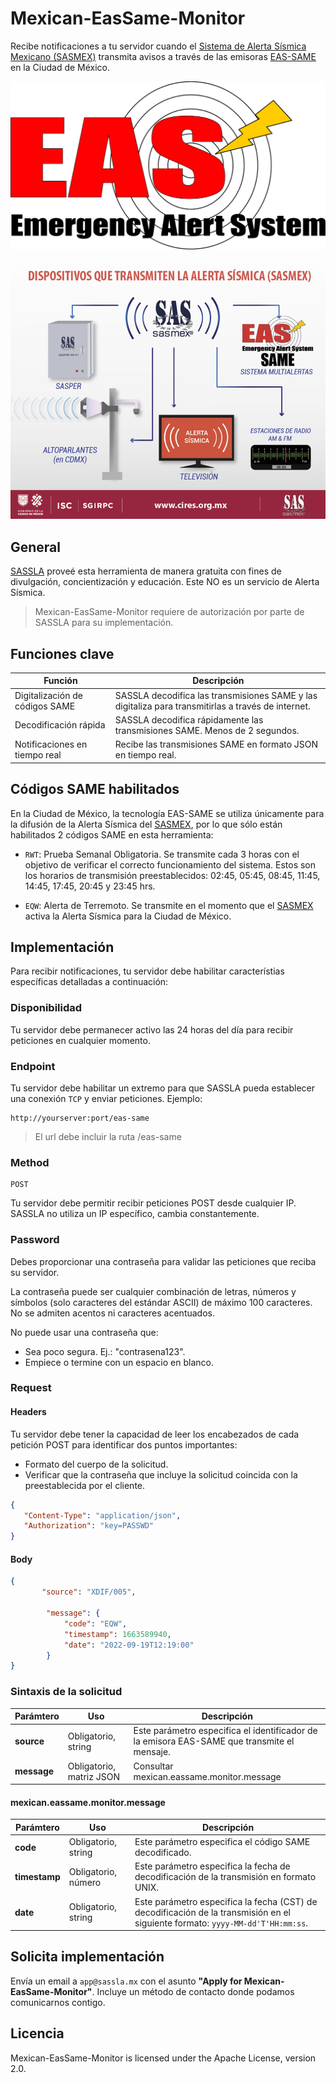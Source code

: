 # Mexican-EasSame-Monitor
Recibe notificaciones a tu servidor cuando el [Sistema de Alerta Sísmica Mexicano (SASMEX)](http://www.cires.org.mx/sasmex_n.php) transmita avisos a través de las emisoras [EAS-SAME](https://en.wikipedia.org/wiki/Specific_Area_Message_Encoding) en la Ciudad de México.

![EasSame](https://github.com/sassla/Mexican-EasSame-Monitor/blob/main/eas_same.png)

![SASMEX](https://github.com/sassla/Mexican-EasSame-Monitor/blob/main/sasmex_difusion.png)

## General
[SASSLA](https://github.com/sassla/sassla) proveé esta herramienta de manera gratuita con fines de divulgación, concientización y educación. Este NO es un servicio de Alerta Sísmica.

> Mexican-EasSame-Monitor requiere de autorización por parte de SASSLA para su implementación.

## Funciones clave

| Función                      | Descripción                                                              |
|------------------------------|--------------------------------------------------------------------------|
| Digitalización de códigos SAME | SASSLA decodifica las transmisiones SAME y las digitaliza para transmitirlas a través de internet. |
| Decodificación rápida | SASSLA decodifica rápidamente las transmisiones SAME. Menos de 2 segundos. |
| Notificaciones en tiempo real | Recibe las transmisiones SAME en formato JSON en tiempo real. |

## Códigos SAME habilitados

En la Ciudad de México, la tecnología EAS-SAME se utiliza únicamente para la difusión de la Alerta Sísmica del [SASMEX](http://www.cires.org.mx/sasmex_n.php), por lo que sólo están habilitados 2 códigos SAME en esta herramienta:

- ``` RWT ```: Prueba Semanal Obligatoria. Se transmite cada 3 horas con el objetivo de verificar el correcto funcionamiento del sistema. Estos son los horarios de transmisión preestablecidos: 02:45, 05:45, 08:45, 11:45, 14:45, 17:45, 20:45 y 23:45 hrs.

- ``` EQW ```: Alerta de Terremoto. Se transmite en el momento que el [SASMEX](http://www.cires.org.mx/sasmex_n.php) activa la Alerta Sísmica para la Ciudad de México.

## Implementación
Para recibir notificaciones, tu servidor debe habilitar característias específicas detalladas a continuación:

### Disponibilidad

Tu servidor debe permanecer activo las 24 horas del día para recibir peticiones en cualquier momento.

### Endpoint

Tu servidor debe habilitar un extremo para que SASSLA pueda establecer una conexión ``` TCP ``` y enviar peticiones. Ejemplo:

```
http://yourserver:port/eas-same
```

> El url debe incluir la ruta /eas-same

### Method

```
POST
```
Tu servidor debe permitir recibir peticiones POST desde cualquier IP. SASSLA no utiliza un IP específico, cambia constantemente.

### Password

Debes proporcionar una contraseña para validar las peticiones que reciba su servidor.

La contraseña puede ser cualquier combinación de letras, números y símbolos (solo caracteres del estándar ASCII) de máximo 100 caracteres. No se admiten acentos ni caracteres acentuados.

No puede usar una contraseña que:

- Sea poco segura. Ej.: "contrasena123".
- Empiece o termine con un espacio en blanco.

### Request

#### Headers

Tu servidor debe tener la capacidad de leer los encabezados de cada petición POST para identificar dos puntos importantes:
- Formato del cuerpo de la solicitud.
- Verificar que la contraseña que incluye la solicitud coincida con la preestablecida por el cliente. 

```json
{
   "Content-Type": "application/json",
   "Authorization": "key=PASSWD"
}
```

#### Body

```json
{
       "source": "XDIF/005",
       
        "message": {
            "code": "EQW",
            "timestamp": 1663589940,
            "date": "2022-09-19T12:19:00"
        }
}
```

### Sintaxis de la solicitud

| Parámtero | Uso | Descripción |
|-----------|-----|-------------|
| **source** | Obligatorio, string | Este parámetro especifica el identificador de la emisora EAS-SAME que transmite el mensaje. |
| **message** | Obligatorio, matriz JSON | Consultar mexican.eassame.monitor.message |

#### mexican.eassame.monitor.message

| Parámtero | Uso | Descripción |
|-----------|-----|-------------|
| **code** | Obligatorio, string | Este parámetro especifica el código SAME decodificado. |
| **timestamp** | Obligatorio, número | Este parámetro especifica la fecha de decodificación de la transmisión en formato UNIX. |
| **date** | Obligatorio, string | Este parámetro especifica la fecha (CST) de decodificación de la transmisión en el siguiente formato:  ```yyyy-MM-dd'T'HH:mm:ss```. |


## Solicita implementación 
Envía un email a ```app@sassla.mx``` con el asunto **"Apply for Mexican-EasSame-Monitor"**. Incluye un método de contacto donde podamos comunicarnos contigo.

## Licencia
Mexican-EasSame-Monitor is licensed under the Apache License, version 2.0.
